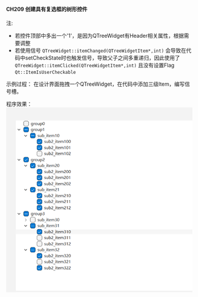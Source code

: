 #### CH209 创建具有复选框的树形控件

注:
* 若控件顶部中多出一个'1'，是因为QTreeWidget有Header相关属性，根据需要调整
* 若使用信号
`QTreeWidget::itemChanged(QTreeWidgetItem*,int)`
会导致在代码中setCheckState时也触发信号，导致父子之间多重递归，因此使用了
`QTreeWidget::itemClicked(QTreeWidgetItem*,int)`
且没有设置Flag
`Qt::ItemIsUserCheckable`

示例过程：
在设计界面拖拽一个QTreeWidget，在代码中添加三级Item，编写信号槽。

程序效果：
![](./demo.png)
